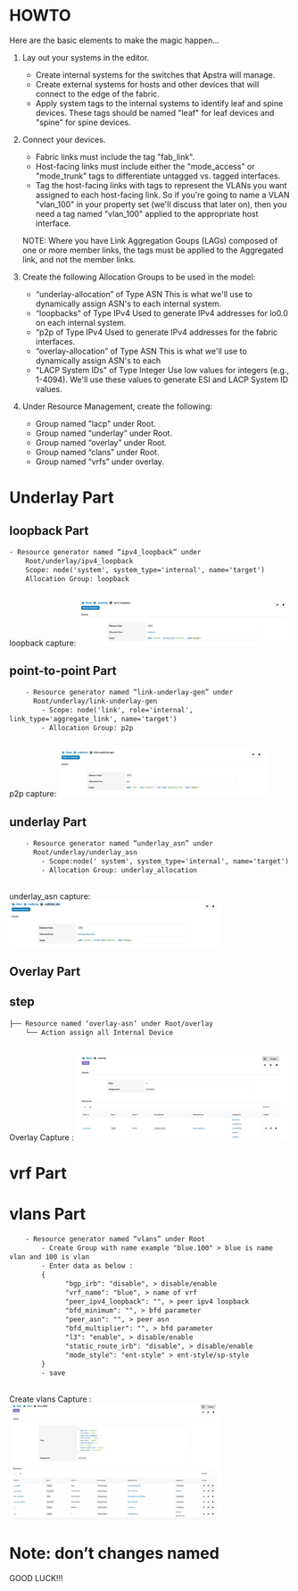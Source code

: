 # HOWTO
Here are the basic elements to make the magic happen...

1.  Lay out your systems in the editor.
    - Create internal systems for the switches that Apstra will manage.
    - Create external systems for hosts and other devices that will connect
      to the edge of the fabric.
    - Apply system tags to the internal systems to identify leaf and spine
      devices.  These tags should be named "leaf" for leaf devices and
      "spine" for spine devices.

2.  Connect your devices.
    - Fabric links must include the tag "fab_link".
    - Host-facing links must include either the "mode_access" or
      "mode_trunk" tags to differentiate untagged vs. tagged interfaces.
    - Tag the host-facing links with tags to represent the VLANs you
      want assigned to each host-facing link.  So if you're going to name
      a VLAN "vlan_100" in your property set (we'll discuss that later on),
      then you need a tag named "vlan_100" applied to the appropriate
      host interface.
    
    NOTE:  Where you have Link Aggregation Goups (LAGs) composed of one
           or more member links, the tags must be applied to the Aggregated
           link, and not the member links.

3.  Create the following Allocation Groups to be used in the model:
    - “underlay-allocation” of Type ASN
        This is what we'll use to dynamically assign ASN's to each
        internal system.
    - “loopbacks" of Type IPv4
        Used to generate IPv4 addresses for lo0.0 on each internal system.
    - “p2p of Type IPv4
        Used to generate IPv4 addresses for the fabric interfaces.
    - “overlay-allocation” of Type ASN
        This is what we'll use to dynamically assign ASN's to each
    - "LACP System IDs" of Type Integer
        Use low values for integers (e.g., 1-4094).  We'll use these values
        to generate ESI and LACP System ID values.

4.  Under Resource Management, create the following:
    - Group named "lacp" under Root.
    - Group named “underlay” under Root.
    - Group named “overlay” under Root.
    - Group named “clans” under Root.
    - Group named “vrfs” under overlay.
# Underlay Part
## loopback Part
```
- Resource generator named “ipv4_loopback” under
    Root/underlay/ipv4_loopback
    Scope: node('system', system_type='internal', name='target')
    Allocation Group: loopback
```
<br>
    loopback capture:
      <img src="Images/ipv4_loopback.png" width="75%" height="75%">
 <br>

## point-to-point Part
```
    - Resource generator named “link-underlay-gen” under
      Root/underlay/link-underlay-gen
        - Scope: node('link', role='internal', link_type='aggregate_link', name='target')
        - Allocation Group: p2p
```
<br>
    p2p capture:
        <img src="Images/link-underlay-gen.png" width="75%" height="75%">
<br>

## underlay Part
```
    - Resource generator named “underlay_asn” under
      Root/underlay/underlay_asn
        - Scope:node(' system', system_type='internal', name='target')
        - Allocation Group: underlay_allocation
```
<br>
    underlay_asn capture:
        <img src="Images/underlay_asn.png" width="75%" height="75%">
<br>

## Overlay Part 

## step
```
├── Resource named ‘overlay-asn’ under Root/overlay
    └── Action assign all Internal Device
```
<br>
Overlay Capture :
     <img src="Images/overlay-asn.png" width="75%" height="75%">
<br>
     
# vrf Part
# vlans Part
```
    - Resource generator named “vlans” under Root
        - Create Group with name example "blue.100" > blue is name vlan and 100 is vlan
        - Enter data as below : 
        {
              "bgp_irb": "disable", > disable/enable
              "vrf_name": "blue", > name of vrf
              "peer_ipv4_loopback": "", > peer ipv4 loopback
              "bfd_minimum": "", > bfd parameter
              "peer_asn": "", > peer asn
              "bfd_multiplier": "", > bfd parameter
              "l3": "enable", > disable/enable
              "static_route_irb": "disable", > disable/enable
              "mode_style": "ent-style" > ent-style/sp-style
        }
        - save
```
<br>
Create vlans Capture :
     <img src="Images/create_vlans.png" width="75%" height="75%">
<br>

# Note: don’t changes named


GOOD LUCK!!!
    
    
